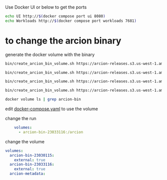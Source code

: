 Use Docker UI or below to get the ports
```bash
echo UI http://$(docker compose port ui 8080)
echo Workloads http://$(docker compose port workloads 7681)
```

# to change the arcion binary

generate the docker volume with the binary

```bash
bin/create_arcion_bin_volume.sh https://arcion-releases.s3.us-west-1.amazonaws.com/general/replicant/replicant-cli-23.03.01.15.zip

bin/create_arcion_bin_volume.sh https://arcion-releases.s3.us-west-1.amazonaws.com/general/replicant/replicant-cli-23.03.31.16.zip

bin/create_arcion_bin_volume.sh https://arcion-releases.s3.us-west-1.amazonaws.com/general/replicant/replicant-cli-23.03.31.19.zip

bin/create_arcion_bin_volume.sh https://arcion-releases.s3.us-west-1.amazonaws.com/general/replicant/replicant-cli-23.03.31.20.zip

docker volume ls | grep arcion-bin
```

edit [docker-compose.yaml](./docker-compose.yaml) to use the volume

change the run
```yaml
    volumes:
      - arcion-bin-23033116:/arcion
```    

change the volume
```yaml
volumes:
  arcion-bin-23030115:
    external: true
  arcion-bin-23033116:
    external: true
  arcion-metadata:
```